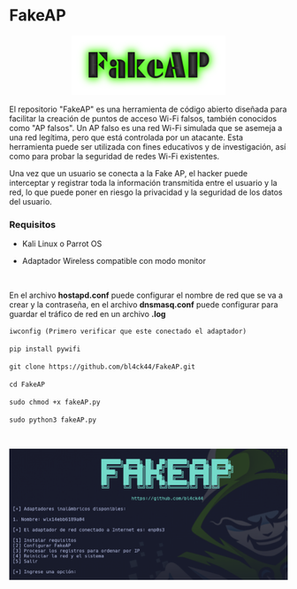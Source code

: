 # FakeAP

<p align="center">
<img src="Logotipo.png" width="278px">
</p>

El repositorio "FakeAP" es una herramienta de código abierto diseñada para facilitar la creación de puntos de acceso Wi-Fi falsos, también conocidos como "AP falsos". Un AP falso es una red Wi-Fi simulada que se asemeja a una red legítima, pero que está controlada por un atacante. Esta herramienta puede ser utilizada con fines educativos y de investigación, así como para probar la seguridad de redes Wi-Fi existentes.

Una vez que un usuario se conecta a la Fake AP, el hacker puede interceptar y registrar toda la información transmitida entre el usuario y la red, lo que puede poner en riesgo la privacidad y la seguridad de los datos del usuario.

### Requisitos

* Kali Linux o Parrot OS

* Adaptador Wireless compatible con modo monitor

<br>

En el archivo **hostapd.conf** puede configurar el nombre de red que se va a crear y la contraseña, en el archivo **dnsmasq.conf** puede configurar para guardar el tráfico de red en un archivo **.log**

```
iwconfig (Primero verificar que este conectado el adaptador)

pip install pywifi

git clone https://github.com/bl4ck44/FakeAP.git

cd FakeAP

sudo chmod +x fakeAP.py

sudo python3 fakeAP.py
```

<br>

<p align="center">
<img src="./Img/captura.png">
</p>